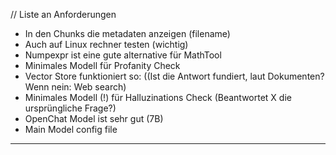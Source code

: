 // Liste an Anforderungen

- In den Chunks die metadaten anzeigen (filename)
- Auch auf Linux rechner testen (wichtig)
- Numpexpr ist eine gute alternative für MathTool
- Minimales Modell für Profanity Check
- Vector Store funktioniert so: ((Ist die Antwort fundiert, laut Dokumenten? Wenn nein: Web search)
- Minimales Modell (!) für Halluzinations Check (Beantwortet X die ursprüngliche Frage?)
- OpenChat Model ist sehr gut (7B)
- Main Model config file



------------------------------------------


